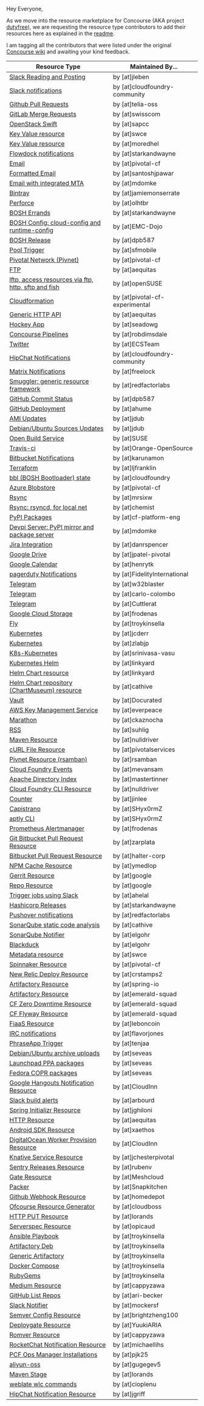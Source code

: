 Hey Everyone, 

As we move into the resource marketplace for Concourse (AKA project [dutyfree](https://github.com/concourse/dutyfree/)), we are requesting the resource type contributors to add their resources here as explained in the [readme](https://github.com/concourse/resource-types/blob/master/README.md).

I am tagging all the contributors that were listed under the original [Concourse wiki](https://github.com/concourse/concourse/wiki/Resource-Types) and awaiting your kind feedback.


| Resource Type | Maintained By... |
| ------------- | ------------- |
| [Slack Reading and Posting](https://github.com/jleben/slack-chat-resource) | by [at]jleben |
| [Slack notifications](https://github.com/cloudfoundry-community/slack-notification-resource) | by [at]cloudfoundry-community |
| [Github Pull Requests](https://github.com/telia-oss/github-pr-resource) | by [at]telia-oss |
| [GitLab Merge Requests](https://github.com/swisscom/gitlab-merge-request-resource) | by [at]swisscom |
| [OpenStack Swift](https://github.com/sapcc/concourse-swift-resource) | by [at]sapcc |
| [Key Value resource](https://github.com/swce/keyval-resource) | by [at]swce |
| [Key Value resource](https://github.com/moredhel/keyval-resource) | by [at]moredhel |
| [Flowdock notifications](https://github.com/starkandwayne/flowdock-concourse-notification-resource) | by [at]starkandwayne |
| [Email](https://github.com/pivotal-cf/email-resource) | by [at]pivotal-cf |
| [Formatted Email](https://github.com/santoshjpawar/concourse-email-notification) | by [at]santoshjpawar |
| [Email with integrated MTA](https://github.com/mdomke/concourse-email-resource) | by [at]mdomke |
| [Bintray](https://github.com/jamiemonserrate/bintray-resource) | by [at]jamiemonserrate |
| [Perforce](https://github.com/olhtbr/p4-resource) | by [at]olhtbr |
| [BOSH Errands](https://github.com/starkandwayne/bosh-errand-resource-boshrelease) | by [at]starkandwayne |
| [BOSH Config: cloud-config and runtime-config](https://github.com/EMC-Dojo/bosh-config-resource) | by [at]EMC-Dojo |
| [BOSH Release](https://github.com/dpb587/bosh-release-resource) | by [at]dpb587 |
| [Pool Trigger](https://github.com/cfmobile/pool-trigger-resource) | by [at]sfmobile |
| [Pivotal Network (Pivnet)](https://github.com/pivotal-cf/pivnet-resource) | by [at]pivotal-cf |
| [FTP](https://github.com/aequitas/concourse-ftp-resource) | by [at]aequitas |
| [lftp, access resources via ftp, http, sftp and fish](https://github.com/openSUSE/lftp-concourse-resource) | by [at]openSUSE |
| [Cloudformation](https://github.com/pivotal-cf-experimental/cloudformation-resource) | by [at]pivotal-cf-experimental |
| [Generic HTTP API](https://github.com/aequitas/concourse-http-api-resource) | by [at]aequitas |
| [Hockey App](https://github.com/seadowg/hockey-resource) | by [at]seadowg | 
| [Concourse Pipelines](https://github.com/robdimsdale/concourse-pipeline-resource) | by [at]robdimsdale |
| [Twitter](https://github.com/ECSTeam/twitter-resource) | by [at]ECSTeam |
| [HipChat Notifications](https://github.com/cloudfoundry-community/hipchat-notification-resource) | by [at]cloudfoundry-community |
| [Matrix Notifications](https://github.com/freelock/matrix-notification-resource) | by [at]freelock |
| [Smuggler: generic resource framework](https://github.com/redfactorlabs/concourse-smuggler-resource) | by [at]redfactorlabs |
| [GitHub Commit Status](https://github.com/dpb587/github-status-resource) | by [at]dpb587 |
| [GitHub Deployment](https://github.com/ahume/github-deployment-resource) | by [at]ahume |
| [AMI Updates](https://github.com/jdub/ami-resource) | by [at]jdub |
| [Debian/Ubuntu Sources Updates](https://github.com/jdub/debian-sources-resource) | by [at]jdub |
| [Open Build Service](https://github.com/SUSE/open-build-service-resource) | by [at]SUSE |
| [Travis-ci](https://github.com/Orange-OpenSource/travis-resource) | by [at]Orange-OpenSource |
| [Bitbucket Notifications](https://github.com/karunamon/concourse-resource-bitbucket) | by [at]karunamon |
| [Terraform](https://github.com/ljfranklin/terraform-resource) | by [at]ljfranklin |
| [bbl (BOSH Bootloader) state](https://github.com/cloudfoundry/bbl-state-resource) | by [at]cloudfoundry |
| [Azure Blobstore](https://github.com/pivotal-cf/azure-blobstore-resource) | by [at]pivotal-cf |
| [Rsync](https://github.com/mrsixw/concourse-rsync-resource) | by [at]mrsixw |
| [Rsync: rsyncd, for local net](https://github.com/chemist/rsync-resource) | by [at]chemist |
| [PyPI Packages](https://github.com/cf-platform-eng/concourse-pypi-resource) | by [at]cf-platform-eng |
| [Devpi Server: PyPI mirror and package server](https://github.com/mdomke/concourse-devpi-resource) | by [at]mdomke |
| [Jira Integration](https://github.com/danrspencer/jira-resource) | by [at]danrspencer |
| [Google Drive](https://github.com/jpatel-pivotal/google-drive-concourse-resource) | by [at]jpatel-pivotal |
| [Google Calendar](https://github.com/henrytk/calendar-resource) | by [at]henrytk |
| [pagerduty Notifications](https://github.com/FidelityInternational/concourse-pagerduty-notification-resource) | by [at]FidelityInternational |
| [Telegram](https://github.com/w32blaster/telegram-notification-resource) | by [at]w32blaster |
| [Telegram](https://github.com/carlo-colombo/telegram-resource) | by [at]carlo-colombo |
| [Telegram](https://github.com/Cuttlerat/concourse-telegram-resource) | by [at]Cuttlerat |
| [Google Cloud Storage](https://github.com/frodenas/gcs-resource) | by [at]frodenas |
| [Fly](https://github.com/troykinsella/concourse-fly-resource) | by [at]troykinsella |
| [Kubernetes](https://github.com/jcderr/concourse-kubernetes-resource) | by [at]jcderr |
| [Kubernetes](https://github.com/zlabjp/kubernetes-resource) | by [at]zlabjp |
| [K8s-Kubernetes](https://github.com/srinivasa-vasu/concourse-k8s) | by [at]srinivasa-vasu |
| [Kubernetes Helm](https://github.com/linkyard/concourse-helm-resource) | by [at]linkyard |
| [Helm Chart resource](https://github.com/linkyard/helm-chart-resource) | by [at]linkyard |
| [Helm Chart repository (ChartMuseum) resource](https://github.com/cathive/concourse-chartmuseum-resource) | by [at]cathive |
| [Vault](https://github.com/Docurated/concourse-vault-resource) | by [at]Docurated |
| [AWS Key Management Service](https://github.com/everpeace/aws-kms-resource) | by [at]everpeace |
| [Marathon](https://github.com/ckaznocha/marathon-resource) | by [at]ckaznocha |
| [RSS](https://github.com/suhlig/concourse-rss-resource) | by [at]suhlig |
| [Maven Resource](https://github.com/nulldriver/maven-resource) | by [at]nulldriver |
| [cURL File Resource](https://github.com/pivotalservices/concourse-curl-resource) | by [at]pivotalservices |
| [Pivnet Resource (rsamban)](https://github.com/rsamban/pivnet-resource) | by [at]rsamban |
| [Cloud Foundry Events](https://github.com/mevansam/cf-event-resource-type) | by [at]mevansam |
| [Apache Directory Index](https://github.com/mastertinner/apache-directory-index-resource) | by [at]mastertinner |
| [Cloud Foundry CLI Resource](https://github.com/nulldriver/cf-cli-resource) | by [at]nulldriver |
| [Counter](https://github.com/jinlee/counter-resource) | by [at]jinlee |
| [Capistrano](https://github.com/SHyx0rmZ/capistrano-resource) | by [at]SHyx0rmZ |
| [aptly CLI](https://github.com/SHyx0rmZ/aptly-cli-resource) | by [at]SHyx0rmZ |
| [Prometheus Alertmanager](https://github.com/frodenas/alertmanager-resource) | by [at]frodenas |
| [Git Bitbucket Pull Request Resource](https://github.com/zarplata/concourse-git-bitbucket-pr-resource) | by [at]zarplata |
| [Bitbucket Pull Request Resource](https://github.com/halter-corp/bitbucket-pullrequest-resource) | by [at]halter-corp |
| [NPM Cache Resource](https://github.com/ymedlop/npm-cache-resource) | by [at]ymedlop |
| [Gerrit Resource](https://github.com/google/concourse-resources/tree/master/gerrit) | by [at]google |
| [Repo Resource](https://github.com/google/concourse-resources/tree/master/repo) | by [at]google |
| [Trigger jobs using Slack](https://github.com/ahelal/bender) | by [at]ahelal |
| [Hashicorp Releases](https://github.com/starkandwayne/hashicorp-release-resource) | by [at]starkandwayne |
| [Pushover notifications](https://github.com/redfactorlabs/concourse-pushover-resource) | by [at]redfactorlabs |
| [SonarQube static code analysis](https://github.com/cathive/concourse-sonarqube-resource) | by [at]cathive |
| [SonarQube Notifier](https://github.com/elgohr/concourse-sonarqube-notifier) | by [at]elgohr |
| [Blackduck](https://github.com/elgohr/concourse-blackduck) | by [at]elgohr |
| [Metadata resource](https://github.com/swce/metadata-resource) | by [at]swce |
| [Spinnaker Resource](https://github.com/pivotal/spinnaker-resource) | by [at]pivotal-cf |
| [New Relic Deploy Resource](https://github.com/crstamps2/newrelic-deploy-resource) | by [at]crstamps2 |
| [Artifactory Resource](https://github.com/spring-io/artifactory-resource) | by [at]spring-io |
| [Artifactory Resource](https://github.com/emerald-squad/artifactory-resource) | by [at]emerald-squad |
| [CF Zero Downtime Resource](https://github.com/emerald-squad/cf-zero-downtime-resource) | by [at]emerald-squad |
| [CF Flyway Resource](https://github.com/emerald-squad/cf-flyway-resource) | by [at]emerald-squad |
| [FiaaS Resource](https://github.com/leboncoin/concourse-fiaas-resource) | by [at]leboncoin |
| [IRC notifications](https://github.com/flavorjones/irc-notification-resource) | by [at]flavorjones |
| [PhraseApp Trigger](https://github.com/tenjaa/concourse-phraseapp-resource) | by [at]tenjaa |
| [Debian/Ubuntu archive uploads](https://github.com/seveas/concourse-dput-resource) | by [at]seveas |
| [Launchpad PPA packages](https://github.com/seveas/concourse-ppa-resource) | by [at]seveas |
| [Fedora COPR packages](https://github.com/seveas/concourse-copr-resource) | by [at]seveas |
| [Google Hangouts Notification Resource](https://github.com/CloudInn/concourse-hangouts-resource) | by [at]CloudInn |
| [Slack build alerts](https://github.com/arbourd/concourse-slack-alert-resource) | by [at]arbourd |
| [Spring Initializr Resource](https://github.com/jghiloni/spring-initializr-resource) | by [at]jghiloni |
| [HTTP Resource](https://github.com/aequitas/concourse-http-resource) | by [at]aequitas |
| [Android SDK Resource](https://github.com/xaethos/android-sdk-resource) | by [at]xaethos |
| [DigitalOcean Worker Provision Resource](https://github.com/CloudInn/concourse-digitalocean-resource) | by [at]CloudInn |
| [Knative Service Resource](https://github.com/jchesterpivotal/knative-service-resource) | by [at]jchesterpivotal |
| [Sentry Releases Resource](https://github.com/rubenv/concourse-sentry-releases-resource) | by [at]rubenv |
| [Gate Resource](https://github.com/Meshcloud/gate-resource) | by [at]Meshcloud |
| [Packer](https://github.com/Snapkitchen/concourse-packer-resource) | by [at]Snapkitchen |
| [Github Webhook Resource](https://github.com/homedepot/github-webhook-resource) | by [at]homedepot |
| [Ofcourse Resource Generator](https://github.com/cloudboss/ofcourse) | by [at]cloudboss |
| [HTTP PUT Resource](https://github.com/lorands/http-put-resource) | by [at]lorands |
| [Serverspec Resource](https://github.com/opicaud/serverspec-concourse) | by [at]opicaud |
| [Ansible Playbook](https://github.com/troykinsella/concourse-ansible-playbook-resource) | by [at]troykinsella |
| [Artifactory Deb](https://github.com/troykinsella/concourse-artifactory-deb-resource) | by [at]troykinsella |
| [Generic Artifactory](https://github.com/troykinsella/concourse-artifactory-resource) | by [at]troykinsella |
| [Docker Compose](https://github.com/troykinsella/concourse-docker-compose-resource) | by [at]troykinsella |
| [RubyGems](https://github.com/troykinsella/concourse-rubygems-resource) | by [at]troykinsella |
| [Medium Resource](https://github.com/cappyzawa/medium-resource) | by [at]cappyzawa |
| [GitHub List Repos](https://github.com/coralogix/eng-concourse-resource-github-list-repos) | by [at]ari-becker |
| [Slack Notifier](https://github.com/mockersf/concourse-slack-notifier) | by [at]mockersf |
| [Semver Config Resource](https://github.com/brightzheng100/semver-config-concourse-resource) | by [at]brightzheng100 |
| [Deploygate Resource](https://github.com/YuukiARIA/concourse-deploygate-resource) | by [at]YuukiARIA |
| [Romver Resource](https://github.com/cappyzawa/romver-resource) | by [at]cappyzawa |
| [RocketChat Notification Resource](https://github.com/michaellihs/rocketchat-notification-resource) | by [at]michaellihs |
| [PCF Ops Manager Installations](https://github.com/pjk25/concourse-opsman-installations-resource) | by [at]pjk25 |
| [aliyun-oss](https://github.com/gugegev5/concourse-aliyun-oss-resource) | by [at]gugegev5 |
| [Maven Stage](https://github.com/lorands/maven-stage-resource) | by [at]lorands |
| [weblate wlc commands](https://github.com/cioplenu/concourse-weblate-resource) | by [at]cioplenu |
| [HipChat Notification Resource](https://github.com/jgriff/hipchat-notification-resource) | by [at]jgriff |
